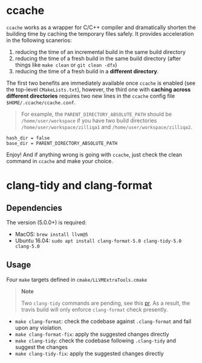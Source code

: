 # ccache

`ccache` works as a wrapper for C/C++ compiler and dramatically shorten the building time by caching the temporary files safely. It provides acceleration in the following scanerios:

1. reducing the time of an incremental build in the same build directory
2. reducing the time of a fresh build in the same build directory (after things like `make clean` or `git clean -dfx`)
3. reducing the time of a fresh build in a **different directory**.

The first two benefits are immediately available once `ccache` is enabled (see the top-level `CMakeLists.txt`), however, the third one with **caching across different directories** requires two new lines in the `ccache` config file `$HOME/.ccache/ccache.conf`.

> For example, the `PARENT_DIRECTORY_ABSOLUTE_PATH` should be `/home/user/workspace` if you have two build directories `/home/user/workspace/zilliqa1` and `/home/user/workspace/zilliqa2`.

```
hash_dir = false
base_dir = PARENT_DIRECTORY_ABSOLUTE_PATH
```
Enjoy! And if anything wrong is going with `ccache`, just check the clean command in `ccache` and make your choice.

# clang-tidy and clang-format

## Dependencies

The version (5.0.0+) is required:
- MacOS: `brew install llvm@5`
- Ubuntu 16.04: `sudo apt install clang-format-5.0 clang-tidy-5.0 clang-5.0`

## Usage

Four `make` targets defined in `cmake/LLVMExtraTools.cmake`

> **Note**
> 
> Two `clang-tidy` commands are pending, see this [pr](https://github.com/Zilliqa/Zilliqa/pull/148).
> As a result, the travis build will only enforce `clang-format` check presently.
- `make clang-format`: check the codebase against `.clang-format` and fail upon any violation.
- `make clang-format-fix`: apply the suggested changes directly
- `make clang-tidy`: check the codebase following `.clang-tidy` and suggest the changes
- `make clang-tidy-fix`: apply the suggested changes directly

